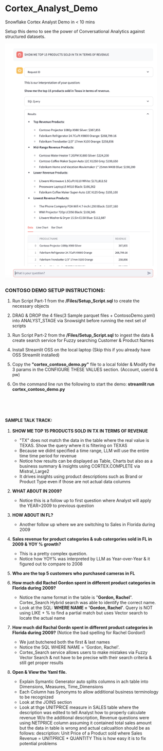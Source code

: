 # Cortex_Analyst_Demo
Snowflake Cortex Analyst Demo in &lt; 10 mins

Setup this demo to see the power of Conversational Analytics against structured datasets.

<img src="https://github.com/NickAkincilar/Cortex_Analyst_Demo/blob/main/Images/Cortex1.png?raw=true" alt="drawing" width="500"/>


### CONTOSO DEMO SETUP INSTRUCTIONS:

1. Run Script Part-1 from the **/Files/Setup_Script.sql** to create the necessary objects

2. DRAG & DROP the 4 files(3 Sample parquet files + ContosoDemo.yaml) into ANALYST_STAGE via Snowsight before running the next set of scripts

3. Run Script Part-2 from the **/Files/Setup_Script.sql** to ingest the data & create search service for Fuzzy searching Customer & Product Names

4. Install Streamlit OSS on the local laptop (Skip this if you already have OSS Streamlit installed)

5. Copy the **"cortex_contoso_demo.py"** file to a local folder & Modify the 3 params in the CONFIGURE THESE VALUES section. (Account, userid & pw)

6. On the command line run the following to start the demo: **streamlit run cortex_contoso_demo.py**


<BR/><BR/><BR/>



####  SAMPLE TALK TRACK:


1. **SHOW ME TOP 15 PRODUCTS SOLD IN TX IN TERMS OF REVENUE**  
    - "TX" does not match the data in the table where the real value is TEXAS. Show the query where it is filtering on TEXAS
    - Because we didnt specified a time range, LLM will use the entire time time period for revenue
    - Notice how results can be displayed as Table, Charts but also as a business summary & insights using CORTEX.COMPLETE via Mistral_Large2
    - It drives insights using product descriptions such as Brand or Product Type even if those are not actual data columns
2. **WHAT ABOUT IN 2009?**
    - Notice this is a follow up to first question where Analyst will apply the YEAR=2009 to previous question

4. **HOW ABOUT IN FL?**
    - Another follow up where we are switching to Sales in Florida during 2009

4. **Sales revenue for product categories & sub catergories sold in FL in 2009 & YOY % growth?**
    - This is a pretty complex question.
    - Notice how YOY% was interpreted by LLM as Year-over-Year & it figured out to compare to 2008

5. **Who are the top 5 customers who purchased cameras in FL**


6. **How much did Rachel Gordon spent in different product categories in Florida during 2009?**   
    - Notice the name format in the table is "**Gordon, Rachel**". Cortex_Search Hybrid search was able to identify the correct name.
    - Look at the SQL: **WHERE NAME = 'Gordon, Rachel'**. Query is NOT using LIKE + % to find a partial match but uses Vector search to locate the actual name


7. **How much did Rachal Gordn spent in different product categories in Florida during 2009?**  (Notice the bad spelling for Rachel Gordon!)

    - We just butchered both the first & last names
    - Notice the SQL WHERE NAME = 'Gordon, Rachel'. 
    - Cortex_Search service allows users to make mistakes via Fuzzy Vector Search & not have to be precise with their search criteria & still get proper results

8. **Open & View the Yaml file.** 
    - Explain Symantic Generator auto splits columns in ach table into Dimensions, Measures, Time_Dimensions
    - Each Column has Synonyms to allow additional business terminology to be recognized
    - Look at the JOINS section 
    - Look at thge UNITPRICE measure in SALES table where the description was edited to tell Analyst how to properly calculate revenue
   W/o the additional description, Revenue questions were using NETPRICE column assuming it contained total sales amount 
   but the data in table is wrong and actual calcualtion should be as follows:
   description: Unit Price of a Product sold where Sales Revenue = UNITPRICE * QUANTITY
   This is how easy it is to fix potential problems

